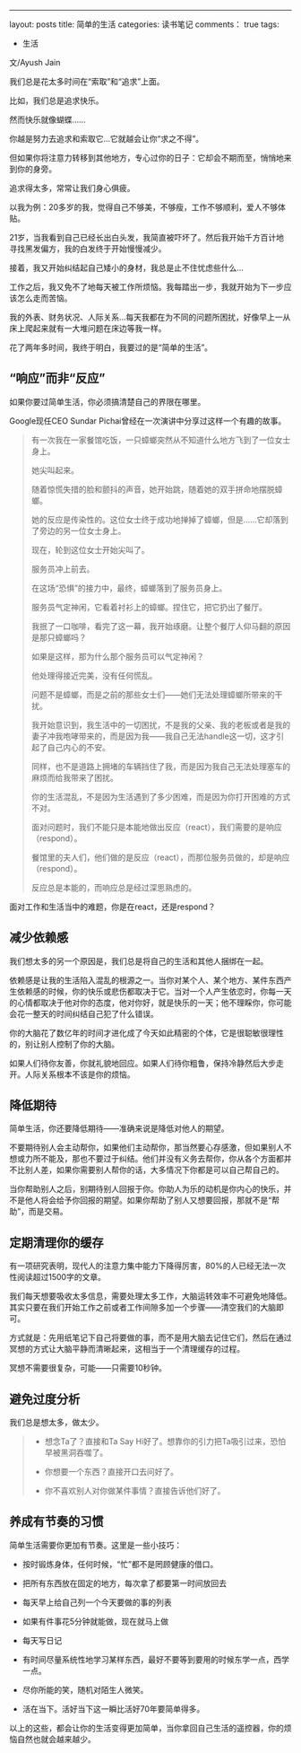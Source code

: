 ---
layout: posts
title: 简单的生活
categories: 读书笔记
comments： true
tags: 
- 生活

文/Ayush Jain

我们总是花太多时间在“索取”和“追求”上面。

比如，我们总是追求快乐。

然而快乐就像蝴蝶……

你越是努力去追求和索取它…它就越会让你“求之不得”。

但如果你将注意力转移到其他地方，专心过你的日子：它却会不期而至，悄悄地来到你的身旁。

追求得太多，常常让我们身心俱疲。

以我为例：20多岁的我，觉得自己不够美，不够瘦，工作不够顺利，爱人不够体贴。

21岁，当我看到自己已经长出白头发，我简直被吓坏了。然后我开始千方百计地寻找黑发偏方，我的白发终于开始慢慢减少。

接着，我又开始纠结起自己矮小的身材，我总是止不住忧虑些什么…

工作之后，我又免不了地每天被工作所烦恼。我每踏出一步，我就开始为下一步应该怎么走而苦恼。

我的外表、财务状况、人际关系…每天我都在为不同的问题所困扰，好像早上一从床上爬起来就有一大堆问题在床边等我一样。

花了两年多时间，我终于明白，我要过的是“简单的生活”。

## “响应”而非“反应”

如果你要过简单生活，你必须搞清楚自己的界限在哪里。

Google现任CEO Sundar Pichai曾经在一次演讲中分享过这样一个有趣的故事。

> 有一次我在一家餐馆吃饭，一只蟑螂突然从不知道什么地方飞到了一位女士身上。
> 
> 她尖叫起来。
> 
> 随着惊慌失措的脸和颤抖的声音，她开始跳，随着她的双手拼命地摆脱蟑螂。
> 
> 她的反应是传染性的。这位女士终于成功地掸掉了蟑螂，但是......它却落到了旁边的另一位女士身上。
> 
> 现在，轮到这位女士开始尖叫了。
> 
> 服务员冲上前去。
> 
> 在这场“恐惧”的接力中，最终，蟑螂落到了服务员身上。
> 
> 服务员气定神闲，它看着衬衫上的蟑螂。捏住它，把它扔出了餐厅。
> 
> 我抿了一口咖啡，看完了这一幕，我开始琢磨。让整个餐厅人仰马翻的原因是那只蟑螂吗？
> 
> 如果是这样，那为什么那个服务员可以气定神闲？
> 
> 他处理得接近完美，没有任何慌乱。
> 
> 问题不是蟑螂，而是之前的那些女士们——她们无法处理蟑螂所带来的干扰。
> 
> 我开始意识到，我生活中的一切困扰，不是我的父亲、我的老板或者是我的妻子冲我咆哮带来的，而是因为我——我自己无法handle这一切，这才引起了自己内心的不安。
> 
> 同样，也不是道路上拥堵的车辆挡住了我，而是因为我自己无法处理塞车的麻烦而给我带来了困扰。
> 
> 你的生活混乱，不是因为生活遇到了多少困难，而是因为你打开困难的方式不对。
> 
> 面对问题时，我们不能只是本能地做出反应（react），我们需要的是响应（respond）。
> 
> 餐馆里的夫人们，他们做的是反应（react），而那位服务员做的，却是响应（respond）。
> 
> 反应总是本能的，而响应总是经过深思熟虑的。

面对工作和生活当中的难题，你是在react，还是respond？

## 减少依赖感

我们想太多的另一个原因是，我们总是将自己的生活和其他人捆绑在一起。

依赖感是让我的生活陷入混乱的根源之一。当你对某个人、某个地方、某件东西产生依赖感的时候，你的快乐或悲伤都取决于它。当对一个人产生依恋时，你每一天的心情都取决于他对你的态度，他对你好，就是快乐的一天；他不理睬你，你可能会花一整天的时间纠结自己犯了什么错误。

你的大脑花了数亿年的时间才进化成了今天如此精密的个体，它是很聪敏很理性的，别让别人控制了你的大脑。

如果人们待你友善，你就礼貌地回应。如果人们待你粗鲁，保持冷静然后大步走开。人际关系根本不该是你的烦恼。

## 降低期待

简单生活，你还要降低期待——准确来说是降低对他人的期望。

不要期待别人会主动帮你，如果他们主动帮你，那当然要心存感激，但如果别人不想或力所不能及，那也不要过于纠结。他们并没有义务去帮你，你从各个方面都并不比别人差，如果你需要别人帮你的话，大多情况下你都是可以自己帮自己的。

当你帮助别人之后，别期待别人回报于你。你助人为乐的动机是你内心的快乐，并不是他人将会给予你回报的期望。如果你帮助了别人又想要回报，那就不是“帮助”，而是交易。

## 定期清理你的缓存

有一项研究表明，现代人的注意力集中能力下降得厉害，80%的人已经无法一次性阅读超过1500字的文章。

我们每天想要吸收太多信息，需要处理太多工作，大脑运转效率不可避免地降低。其实只要在我们开始工作之前或者工作间隙多加一个步骤——清空我们的大脑即可。

方式就是：先用纸笔记下自己将要做的事，而不是用大脑去记住它们，然后在通过冥想的方式让大脑平静而清晰起来，这相当于一个清理缓存的过程。

冥想不需要很复杂，可能——只需要10秒钟。

## 避免过度分析

我们总是想太多，做太少。

> - 想念Ta了？直接和Ta Say Hi好了。想靠你的引力把Ta吸引过来，恐怕早被黑洞吞噬了。
>
> - 你想要一个东西？直接开口去问好了。
>
> - 你不喜欢别人对你做某件事情？直接告诉他们好了。

## 养成有节奏的习惯

简单生活需要你更加有节奏。这里是一些小技巧：

- 按时锻炼身体，任何时候，“忙”都不是罔顾健康的借口。

- 把所有东西放在固定的地方，每次拿了都要第一时间放回去

- 每天早上给自己列一个今天要做的事的列表

- 如果有件事花5分钟就能做，现在就马上做

- 每天写日记

- 有时间尽量系统性地学习某样东西，最好不要等到要用的时候东学一点，西学一点。

- 尽你所能的笑，随机对陌生人微笑。

- 活在当下。活好当下这一瞬比活好70年要简单得多。

以上的这些，都会让你的生活变得更加简单，当你拿回自己生活的遥控器，你的烦恼自然也就会越来越少。

